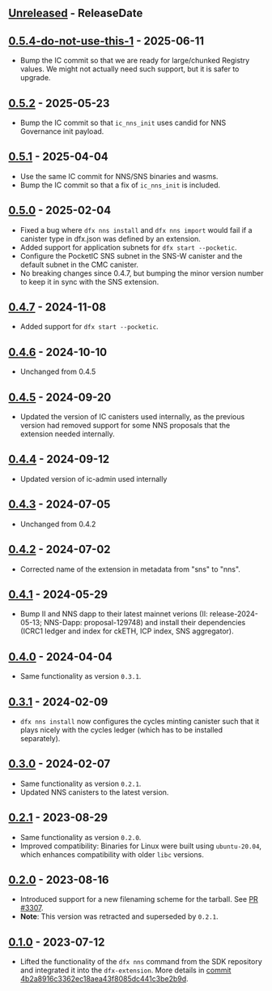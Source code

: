 <!-- next-header -->

## [Unreleased] - ReleaseDate

## [0.5.4-do-not-use-this-1] - 2025-06-11
- Bump the IC commit so that we are ready for large/chunked Registry values. We might not actually need such support, but it is safer to upgrade.

## [0.5.2] - 2025-05-23
- Bump the IC commit so that `ic_nns_init` uses candid for NNS Governance init payload.

## [0.5.1] - 2025-04-04
- Use the same IC commit for NNS/SNS binaries and wasms.
- Bump the IC commit so that a fix of `ic_nns_init` is included.

## [0.5.0] - 2025-02-04
- Fixed a bug where `dfx nns install` and `dfx nns import` would fail if a canister type in dfx.json was defined by an extension.
- Added support for application subnets for `dfx start --pocketic`.
- Configure the PocketIC SNS subnet in the SNS-W canister and the default subnet in the CMC canister.
- No breaking changes since 0.4.7, but bumping the minor version number to keep it in sync with the SNS extension.

## [0.4.7] - 2024-11-08
- Added support for `dfx start --pocketic`.

## [0.4.6] - 2024-10-10
- Unchanged from 0.4.5

## [0.4.5] - 2024-09-20
- Updated the version of IC canisters used internally, as the previous version had removed support for some NNS proposals that the extension needed internally.

## [0.4.4] - 2024-09-12
- Updated version of ic-admin used internally

## [0.4.3] - 2024-07-05
- Unchanged from 0.4.2

## [0.4.2] - 2024-07-02
- Corrected name of the extension in metadata from "sns" to "nns".

## [0.4.1] - 2024-05-29
- Bump II and NNS dapp to their latest mainnet verions (II: release-2024-05-13; NNS-Dapp: proposal-129748) and install their dependencies (ICRC1 ledger and index for ckETH, ICP index, SNS aggregator).

## [0.4.0] - 2024-04-04
- Same functionality as version `0.3.1`.

## [0.3.1] - 2024-02-09
- `dfx nns install` now configures the cycles minting canister such that it plays nicely with the cycles ledger (which has to be installed separately).

## [0.3.0] - 2024-02-07

- Same functionality as version `0.2.1`.
- Updated NNS canisters to the latest version.

## [0.2.1] - 2023-08-29

- Same functionality as version `0.2.0`.
- Improved compatibility: Binaries for Linux were built using `ubuntu-20.04`, which enhances compatibility with older `libc` versions.

## [0.2.0] - 2023-08-16

- Introduced support for a new filenaming scheme for the tarball. See [PR #3307](https://github.com/dfinity/sdk/pull/3307).
- **Note**: This version was retracted and superseded by `0.2.1`.

## [0.1.0] - 2023-07-12

- Lifted the functionality of the `dfx nns` command from the SDK repository and integrated it into the `dfx-extension`. More details in [commit 4b2a8916c3362ec18aea43f8085dc441c3be2b9d](https://github.com/dfinity/sdk/commit/4b2a8916c3362ec18aea43f8085dc441c3be2b9d).

<!-- next-url -->
[Unreleased]: https://github.com/dfinity/dfx-extensions/compare/{{tag_name}}...HEAD
[0.5.4-do-not-use-this-1]: https://github.com/dfinity/dfx-extensions/compare/{{tag_name}}...{{tag_name}}
[0.5.2]: https://github.com/dfinity/dfx-extensions/compare/{{tag_name}}...{{tag_name}}
[0.5.1]: https://github.com/dfinity/dfx-extensions/compare/{{tag_name}}...{{tag_name}}
[0.5.0]: https://github.com/dfinity/dfx-extensions/compare/{{tag_name}}...{{tag_name}}
[0.4.7]: https://github.com/dfinity/dfx-extensions/compare/{{tag_name}}...{{tag_name}}
[0.4.6]: https://github.com/dfinity/dfx-extensions/compare/{{tag_name}}...{{tag_name}}
[0.4.5]: https://github.com/dfinity/dfx-extensions/compare/{{tag_name}}...{{tag_name}}
[0.4.4]: https://github.com/dfinity/dfx-extensions/compare/{{tag_name}}...{{tag_name}}
[0.4.3]: https://github.com/dfinity/dfx-extensions/compare/{{tag_name}}...{{tag_name}}
[0.4.2]: https://github.com/dfinity/dfx-extensions/compare/{{tag_name}}...{{tag_name}}
[0.4.1]: https://github.com/dfinity/dfx-extensions/compare/{{tag_name}}...{{tag_name}}
[0.4.0]: https://github.com/dfinity/dfx-extensions/compare/nns-v0.3.1...{{tag_name}}
[0.3.1]: https://github.com/dfinity/dfx-extensions/compare/nns-v0.3.0...nns-v0.3.1
[0.3.0]: https://github.com/dfinity/dfx-extensions/compare/nns-v0.2.1...nns-v0.3.0
[0.2.1]: https://github.com/dfinity/dfx-extensions/compare/nns-v0.2.0...nns-v0.2.1
[0.2.0]: https://github.com/dfinity/dfx-extensions/compare/nns-v0.1.0...nns-v0.2.0
[0.1.0]: https://github.com/dfinity/dfx-extensions/compare/nns-v0.1.0...nns-v0.1.0
